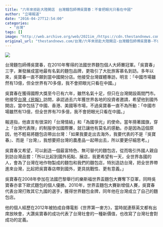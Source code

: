 ```yaml
---
title: "六年來拒赴大陸開店　台灣麵包師傅吳寶春：不會把眼光只看在中國"
author: "立場報道"
date: "2016-04-27T12:54:00"
categories:
  - "台灣"
tags: []
image: "http://web.archive.org/web/2021im_/https://cdn.thestandnews.com/media/photos/cache/tw-05_IgnGe_1200x0.png"
original_url: "thestandnews.com/台灣/六年來拒赴大陸開店-台灣麵包師傅吳寶春-不會把眼光只看在中國"
---
```

![](http://web.archive.org/web/2021im_/https://cdn.thestandnews.com/media/photos/cache/tw-05_IgnGe_1200x0.png)

台灣麵包師傅吳寶春，在2010年奪得的法國世界麵包個人大師賽冠軍。「吳寶春」三字，漸發展成當地最有名氣的麵包品牌，更吸引了大批旅客慕名到訪。多年以來，吳寶春一直不願到當中國開分店。他接受台灣媒體專訪，明言：「中國巿場雖然有13億，但全世界有70多億，我不會把眼光只看在中國。」

吳寶春在獲得國際大獎至今已有六年，雖然名氣十足，但只在台灣開設兩間門市。他接受[台灣《民報》](http://web.archive.org/web/20210629040407/http://www.peoplenews.tw/news/a80c5ae2-2170-4f26-b8a2-ddc9e6b1d518)訪問，承認過去六年獲世界各地的投資者邀請，希望他到國外開店，當中包括了中國、香港、美國等市場，不過吳寶春一直不為所動：「中國巿場雖然有13億，但全世界有70多億，我不會把眼光只看在中國。」

報道指，他直言有很深的「台灣情結」和「為國爭光」的使命。當年揹著國旗，穿上「台灣代表隊」的制服參加國際賽，就已讓他有莫名的感動。亦是因為這個原因，他不輕易將麵包店帶出台灣：「如果我要走出去海外，我要代表的不是『吳寶春』、而是『台灣』，我想要把台灣的農產品一起帶出去，所以要更仔細思考。」

吳寶春又希望，可以創造一個最富特色、無可替代的麵包店，從而吸引外國人親自到訪台灣品嘗：「所以比起到國外拓點、展店，我更希望有一天，全世界各國的人，會為了台灣在地作物製成的麵包和我們的麵包店，特別造訪台灣，把全世界帶進來台灣，比起把吳寶春店帶到國外，更具挑戰性、更有意義。」

吳寶春在2008年參加在法國巴黎舉行的樂斯福世界盃麵包大賽奪下亞軍，同時吳寶春亦拿下歐式麵包的個人優勝。2010年，世界盃麵包大賽新增個人賽，吳寶春代表台灣打敗其它九國的選手，獲得世界麵包金牌，同年他在台灣成立了自己的麵包店。

他的個人經歷在2012年被拍成自傳電影《世界第一麥方》，當時就連蔡英文都有出席放映會，大讚吳寶春的成功代表了台灣社會的一種新價值，也改寫­了台灣社會對成功的定義。